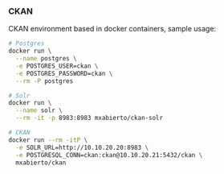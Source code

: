 ### CKAN
CKAN environment based in docker containers, sample usage:

```sh
# Postgres
docker run \
  --name postgres \
  -e POSTGRES_USER=ckan \
  -e POSTGRES_PASSWORD=ckan \
  --rm -P postgres

# Solr
docker run \
  --name solr \
  --rm -it -p 8983:8983 mxabierto/ckan-solr

# CKAN
docker run --rm -itP \
  -e SOLR_URL=http://10.10.20.20:8983 \
  -e POSTGRESQL_CONN=ckan:ckan@10.10.20.21:5432/ckan \
  mxabierto/ckan
```
